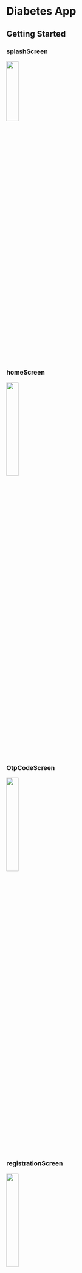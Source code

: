 # Diabetes App

## Getting Started

### splashScreen
<img src="https://user-images.githubusercontent.com/94618324/201491049-015c8ddc-c0b5-47c1-ae09-5d7c40c6888c.jpeg" width=25% height=20%>


### homeScreen
<img src="https://user-images.githubusercontent.com/94618324/201491055-cd8ed1b1-85f4-4fca-a925-4761648471ae.jpeg" width=25% height=25%>

### OtpCodeScreen
<img src="https://user-images.githubusercontent.com/94618324/201491056-9055a670-6ec3-4ab6-9c4d-fe4bddbf1660.jpeg" width=25% height=25%>

### registrationScreen
<img src="https://user-images.githubusercontent.com/94618324/201491059-7b9e569b-f952-44b7-a089-50f1afefa5af.jpeg" width=25% height=25%>


## patient views

### AddReading
<img src="https://user-images.githubusercontent.com/94618324/201491065-7dea8a9c-879a-467e-87f3-3426e4fe9f38.jpeg" width=25% height=25%>

### ReadingsScreen
<img src="https://user-images.githubusercontent.com/94618324/201491068-9e1c2e99-6a93-4f98-9f0d-e06800623721.jpeg" width=25% height=25%>

### ChartScreen
<img src="https://user-images.githubusercontent.com/94618324/201491070-6f1e2c36-ae53-4411-b8a2-8d2995a0e74e.jpeg" width=25% height=25%>




## Doctor views

https://user-images.githubusercontent.com/94618324/201491073-791181ee-605e-4751-b4ca-f548c954c9c8.mp4

